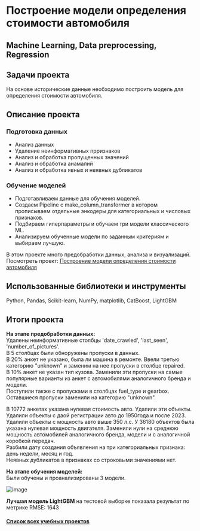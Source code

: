 # Построение модели определения стоимости автомобиля
## Machine Learning, Data preprocessing, Regression
## Задачи проекта
На основе исторические данные необходимо построить модель для определения стоимости автомобиля.

## Описание проекта
### Подготовка данных
- Анализ данных
- Удаление неинформативных прризнаков
- Анализ и обработка пропущенных значений
- Анализ и обработка анамалий
- Анализ и обработка явных и неявных дубликатов

### Обучение моделей
- Подготавливаем данные для обучения моделей. 
- Создаем Pipeline c make_column_transformer в котором прописываем отдельные энкодеры для категориальных и числовых признаков.
- Подбираем гиперпараметры и обучаем три модели классического ML.
- Анализируем обученные модели по заданным критериям и выбираем лучшую.

В этом проекте много предобработки данных, анализа и визуализаций.\
Посмотреть проект: [Построение модели определения стоимости автомобиля](https://github.com/Vitaliy-Zaitsev/Educational_projects_DS/blob/main/Educational_project_7_ML_Data_preprocessing/Численные%20методы.ipynb)
 

## Использованные библиотеки и инструменты
Python, Pandas, Scikit-learn, NumPy, matplotlib, CatBoost, LightGBM
## Итоги проекта
**На этапе предобработки данных:** \
Удалены неинформативные столбцы 'date_crawled', 'last_seen', 'number_of_pictures'.\
В 5 столбцах были обноружены пропуски в данных.\
В 20% анкет не указано, была ли машина в ремонте. Ввели третью категорию "unknown" и заменим на нее пропуски в столбце repaired.\
В 10% анкет не указан тип кузова. Заменили эти пропуски на самые популярные варианты из анкет с автомобилями аналогичного бренда и модели.\
Поступили также с пропусками в столбцах fuel_type и gearbox.\
Оставшиеся пропуски заменили на категорию "unknown".

В 10772 анкетах указана нулевая стоимость авто. Удалили эти объекты.\
Удалили объекты с даой регистрации авто до 1950года и после 2023.\
Удалили объекты с мощность авто выше 350 л.с. У 36180 объектов была указана нулевая мощность двигателя. Заменили нули на среднюю мощность автомобилей аналогичного бренда, модели и с аналогичной коробкой передач.\
Разбили дату создания объявления на три категориальных признака: день недели, месяц и год.\
Неявных дубликатов в признаках со строковыми значениями нет.

**На этапе обучения моделей:** \
Были обучены и проанализированы 3 модели.

![image](https://github.com/Vitaliy-Zaitsev/Educational_projects_DS/assets/120369294/05f1f146-5496-41d7-9de7-4afebe26e18a)

**Лучшая модель LightGBM** на тестовой выборке показала результат по метрике RMSE: 1643

#### [Список всех учебных проектов](https://github.com/Vitaliy-Zaitsev/Educational_projects_DS/blob/main/README.md)
